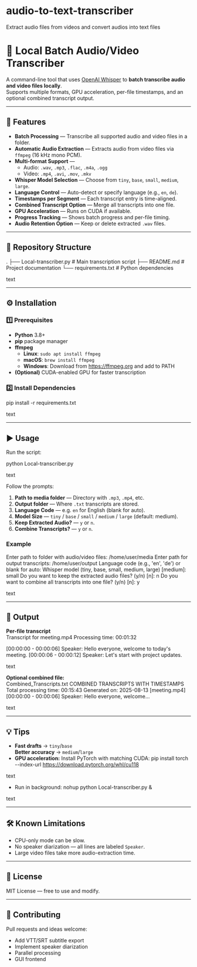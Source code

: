 # audio-to-text-transcriber
Extract audio files from videos and convert audios into text files

# 📝 Local Batch Audio/Video Transcriber

A command-line tool that uses [OpenAI Whisper](https://github.com/openai/whisper) to **batch transcribe audio and video files locally**.  
Supports multiple formats, GPU acceleration, per-file timestamps, and an optional combined transcript output.

---

## 📌 Features

- **Batch Processing** — Transcribe all supported audio and video files in a folder.
- **Automatic Audio Extraction** — Extracts audio from video files via `ffmpeg` (16 kHz mono PCM).
- **Multi-format Support** —  
  - Audio: `.wav`, `.mp3`, `.flac`, `.m4a`, `.ogg`  
  - Video: `.mp4`, `.avi`, `.mov`, `.mkv`
- **Whisper Model Selection** — Choose from `tiny`, `base`, `small`, `medium`, `large`.
- **Language Control** — Auto-detect or specify language (e.g., `en`, `de`).
- **Timestamps per Segment** — Each transcript entry is time-aligned.
- **Combined Transcript Option** — Merge all transcripts into one file.
- **GPU Acceleration** — Runs on CUDA if available.
- **Progress Tracking** — Shows batch progress and per-file timing.
- **Audio Retention Option** — Keep or delete extracted `.wav` files.

---

## 📂 Repository Structure

.
├── Local-transcriber.py # Main transcription script
├── README.md # Project documentation
└── requirements.txt # Python dependencies

text

---

## ⚙️ Installation

### 1️⃣ Prerequisites
- **Python** 3.8+
- **pip** package manager
- **ffmpeg**
  - **Linux**: `sudo apt install ffmpeg`
  - **macOS**: `brew install ffmpeg`
  - **Windows**: Download from https://ffmpeg.org and add to PATH
- **(Optional)** CUDA-enabled GPU for faster transcription

### 2️⃣ Install Dependencies

pip install -r requirements.txt

text

---

## ▶️ Usage

Run the script:

python Local-transcriber.py

text

Follow the prompts:

1. **Path to media folder** — Directory with `.mp3`, `.mp4`, etc.
2. **Output folder** — Where `.txt` transcripts are stored.
3. **Language Code** — e.g. `en` for English (blank for auto).
4. **Model Size** — `tiny` / `base` / `small` / `medium` / `large` (default: medium).
5. **Keep Extracted Audio?** — `y` or `n`.
6. **Combine Transcripts?** — `y` or `n`.

### Example
Enter path to folder with audio/video files: /home/user/media
Enter path for output transcripts: /home/user/output
Language code (e.g., 'en', 'de') or blank for auto:
Whisper model (tiny, base, small, medium, large) [medium]: small
Do you want to keep the extracted audio files? (y/n) [n]: n
Do you want to combine all transcripts into one file? (y/n) [n]: y

text

---

## 📄 Output

**Per-file transcript**  
Transcript for meeting.mp4
Processing time: 00:01:32

[00:00:00 - 00:00:06] Speaker: Hello everyone, welcome to today's meeting.
[00:00:06 - 00:00:12] Speaker: Let's start with project updates.

text

**Optional combined file:**  
Combined_Transcripts.txt
COMBINED TRANSCRIPTS WITH TIMESTAMPS
Total processing time: 00:15:43
Generated on: 2025-08-13
[meeting.mp4] [00:00:00 - 00:00:06] Speaker: Hello everyone, welcome...

text

---

## 💡 Tips

- **Fast drafts** → `tiny`/`base`  
  **Better accuracy** → `medium`/`large`
- **GPU acceleration:** Install PyTorch with matching CUDA:
pip install torch --index-url https://download.pytorch.org/whl/cu118

text
- Run in background:
nohup python Local-transcriber.py &

text

---

## 🛠 Known Limitations

- CPU-only mode can be slow.
- No speaker diarization — all lines are labeled `Speaker`.
- Large video files take more audio-extraction time.

---

## 📜 License

MIT License — free to use and modify.

---

## 🤝 Contributing

Pull requests and ideas welcome:
- Add VTT/SRT subtitle export
- Implement speaker diarization
- Parallel processing
- GUI frontend
